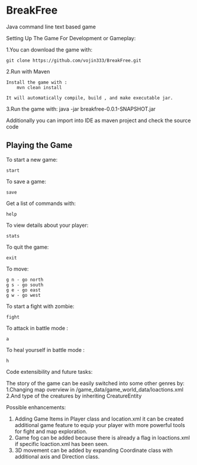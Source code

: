 # BreakFree

Java command line text based game

Setting Up The Game For Development or Gameplay:


1.You can download the game with:

    git clone https://github.com/vojin333/BreakFree.git

2.Run with Maven

	Install the game with : 
		mvn clean install 
	
	It will automatically compile, build , and make executable jar.	
	
3.Run the game with:
	java -jar breakfree-0.0.1-SNAPSHOT.jar
	
Additionally you can import into IDE as maven project and check the source code	

  

Playing the Game
--------------

To start a new game:

    start

To save a game:

    save

Get a list of commands with:

    help


To view details about your player:

    stats

To quit the game:

    exit

To move:

    g n - go north
    g s - go south
    g e - go east
    g w - go west


To start a fight with zombie:
    
    fight
    
To attack in battle mode :    
	
	a
	
To heal yourself in battle mode :    
	
	h	

	
	
Code extensibility and future tasks:

The story of the game can be easily switched into some other genres by:
1.Changing map overview in /game_data/game_world_data/loactions.xml
2.And type of the creatures by inheriting CreatureEntity

Possible enhancements:
1. Adding Game Items in Player class and location.xml it can be created additional game feature to equip your player with more powerful tools for fight and map exploration.
2. Game fog can be added because there is already a flag in  loactions.xml if specific loaction.xml has been seen.
3. 3D movement can be added by expanding Coordinate class with additional axis and Direction class.
